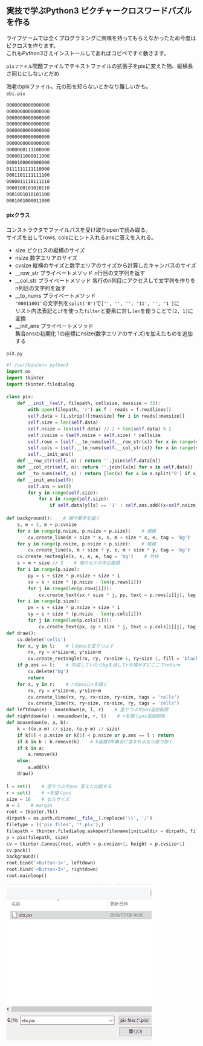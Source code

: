 ## 実技で学ぶPython3 ピクチャークロスワードパズルを作る

ライフゲームでは全くプログラミングに興味を持ってもらえなかったため今度はピクロスを作ります。  
これもPython3さえインストールしてあればコピペですぐ動きます。  


```pixファイル```問題ファイルでテキストファイルの拡張子をpixに変えた物、縦横長さ同じにしないとだめ  

海老のpixファイル。元の形を知らないとかなり難しいかも。  
```ebi.pix```
```txt
0000000000000000
0000000000000000
0000000000000000
0000000000000000
0000000000000000
0000000000000000
0000000000000000
0000000111100000
0000011000011000
0000100000000000
0111111111110000
0001101111111100
0000011110111110
0000100101010110
0001001010101100
0001001000011000
```

#### pixクラス  
コンストラクタでファイルパスを受け取りopenで読み取る。  
サイズを出してrows, colsにヒント入れるansに答えを入れる。  
- size ピクロスの縦横のサイズ
- nsize 数字エリアのサイズ
- cvsize 縦横のサイズと数字エリアのサイズから計算したキャンバスのサイズ
- __row_str プライベートメソッド n行目の文字列を返す  
- __col_str プライベートメソッド 各行のn列目にアクセスして文字列を作りをn列目の文字列を返す  
- __to_nums プライベートメソッド   
```'00011001'```の文字列を```split('0')```で```['', '', '', '11', '', '1']```に  
リスト内法表記と```if```を使った```filter```と要素に対し```len```を使うことで```[2, 1]```に変換  
- __init_ans プライベートメソッド  
集合ansの初期化 1の座標にnsize(数字エリアのサイズ)を加えたものを追加する



```piX.py```
```py
#! /usr/bin/env python3
import os
import tkinter
import tkinter.filedialog

class pix:
    def __init__(self, filepath, cellsize, maxsize = 32):
        with open(filepath, 'r') as f : reads = f.readlines()
        self.data = [i.strip()[:maxsize] for i in reads[:maxsize]]
        self.size = len(self.data)
        self.nsize = len(self.data) // 2 + len(self.data) % 2
        self.cvsize = (self.nsize + self.size) * cellsize
        self.rows = [self.__to_nums(self.__row_str(x)) for x in range(self.size)]
        self.cols = [self.__to_nums(self.__col_str(x)) for x in range(self.size)]
        self.__init_ans()
    def __row_str(self, n) : return ''.join(self.data[n])
    def __col_str(self, n): return ''.join([x[n] for x in self.data])
    def __to_nums(self, s) : return [len(x) for x in s.split('0') if x]
    def __init_ans(self):
        self.ans = set()
        for y in range(self.size):
            for x in range(self.size):
                if self.data[y][x] == '1' : self.ans.add((x+self.nsize, y+self.nsize))

def background():    # 線や数字を描く
    s, e = 2, m + p.cvsize
    for x in range(p.nsize, p.nsize + p.size):    # 横線
        cv.create_line(m + size * x, s, m + size * x, e, tag = 'bg')
    for y in range(p.nsize, p.nsize + p.size):    # 縦線
        cv.create_line(s, m + size * y, e, m + size * y, tag = 'bg')
    cv.create_rectangle(s, s, e, e, tag = 'bg')    # 外枠
    s = m + size // 2    # 端のセルの中心座標
    for i in range(p.size):
        py = s + size * p.nsize + size * i
        sx = s + size * (p.nsize - len(p.rows[i]))
        for j in range(len(p.rows[i])):
            cv.create_text(sx + size * j, py, text = p.rows[i][j], tag = 'bg')
    for i in range(p.size):
        px = s + size * p.nsize + size * i
        sy = s + size * (p.nsize - len(p.cols[i]))
        for j in range(len(p.cols[i])):
            cv.create_text(px, sy + size * j, text = p.cols[i][j], tag = 'bg')
def draw():
    cv.delete('cells')
    for x, y in l:    # lのposを塗りつぶす
        rx, ry = x*size+m, y*size+m
        cv.create_rectangle(rx, ry, rx+size-1, ry+size-1, fill = 'black', tags = 'cells')
    if p.ans == l:    # 完成していたらbgを消してrを描かずにここでreturn
        cv.delete('bg')
        return
    for x, y in r:    # rのposに×を描く
        rx, ry = x*size+m, y*size+m
        cv.create_line(rx, ry, rx+size, ry+size, tags = 'cells')
        cv.create_line(rx, ry+size, rx+size, ry, tags = 'cells')
def leftdown(e) : mousedown(e, l, r)    # 塗りつぶすpos追加削除
def rightdown(e) : mousedown(e, r, l)    # ×を描くpos追加削除
def mousedown(e, a, b):
    k = ((e.x-m) // size, (e.y-m) // size)
    if k[0] < p.nsize or k[1] < p.nsize or p.ans == l : return
    if k in b : b.remove(k)    # k座標がb集合に含まれるなら取り除く
    if k in a:
        a.remove(k)
    else:
        a.add(k)
    draw()

l = set()    # 塗りつぶすpos 答えと比較する
r = set()    # ×を描くpos
size = 16    # セルサイズ
m = 2    # margin
root = tkinter.Tk()
dirpath = os.path.dirname(__file__).replace('\\', '/')
filetype = (('pix files', '*.pix'),)
filepath = tkinter.filedialog.askopenfilename(initialdir = dirpath, filetypes = filetype)
p = pix(filepath, size)
cv = tkinter.Canvas(root, width = p.cvsize+1, height = p.cvsize+1)
cv.pack()
background()
root.bind('<Button-1>', leftdown)
root.bind('<Button-3>', rightdown)
root.mainloop()
```


![Gif](https://raw.githubusercontent.com/ebi-cp/docs/master/ebi-programing-magazine/20/pix.gif)
